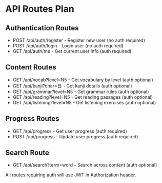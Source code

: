 # API Routes Plan

## Authentication Routes
- POST /api/auth/register - Register new user (no auth required)
- POST /api/auth/login - Login user (no auth required)
- GET /api/auth/me - Get current user info (auth required)

## Content Routes
- GET /api/vocab?level=N5 - Get vocabulary by level (auth optional)
- GET /api/kanji?char=日 - Get kanji details (auth optional)
- GET /api/grammar?level=N5 - Get grammar rules (auth optional)
- GET /api/reading?level=N5 - Get reading passages (auth optional)
- GET /api/listening?level=N5 - Get listening exercises (auth optional)

## Progress Routes
- GET /api/progress - Get user progress (auth required)
- POST /api/progress - Update user progress (auth required)

## Search Route
- GET /api/search?term=word - Search across content (auth optional)

All routes requiring auth will use JWT in Authorization header.
